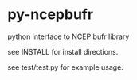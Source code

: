# py-ncepbufr
python interface to NCEP bufr library

see INSTALL for install directions.

see test/test.py for example usage.
